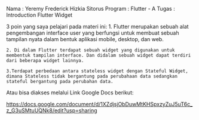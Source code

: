 Nama		: Yeremy Frederick Hizkia Sitorus
Program	    : Flutter - A 
Tugas		: Introduction Flutter Widget


3 poin yang saya pelajari pada materi ini:
    1. Flutter merupakan sebuah alat pengembangan interface user yang berfungsi untuk membuat sebuah tampilan nyata dalam bentuk aplikasi mobile, desktop, dan web.

    2. Di dalam Flutter terdapat sebuah widget yang digunakan untuk membentuk tampilan interface. Dan didalam sebuah widget dapat terdiri dari beberapa widget lainnya.
    
    3.Terdapat perbedaan antara stateless widget dengan Stateful Widget, dimana Stateless tidak bergantung pada perubahaan data sedangkan stateful bergantung pada perubahan data.

Atau bisa diakses melalui Link Google Docs berikut:

https://docs.google.com/document/d/1XZdjsjObDuwMtKHSpxzyZuJ5uT6c_z_G3uSMtuUQNk8/edit?usp=sharing

